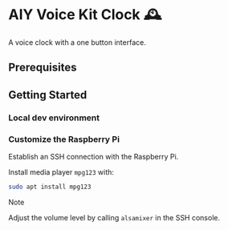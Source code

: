 # AIY Voice Kit Clock 🕰️

A voice clock with a one button interface.

## Prerequisites

## Getting Started

### Local dev environment

### Customize the Raspberry Pi

Establish an SSH connection with the Raspberry Pi.

Install media player `mpg123` with:

```bash
sudo apt install mpg123
```

> [!NOTE]
> Adjust the volume level by calling `alsamixer` in the SSH console.
